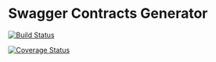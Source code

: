 # Swagger Contracts Generator

[![Build Status](https://travis-ci.org/SkrzypMajster/swagger-contracts-generator.svg?branch=develop)](https://travis-ci.org/SkrzypMajster/swagger-contracts-generator)

[![Coverage Status](https://coveralls.io/repos/github/SkrzypMajster/swagger-contracts-generator/badge.svg?branch=develop)](https://coveralls.io/github/SkrzypMajster/swagger-contracts-generator?branch=develop)